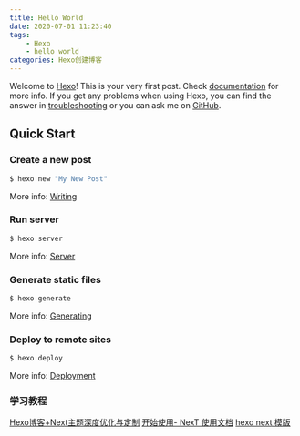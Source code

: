 ```yaml
---
title: Hello World
date: 2020-07-01 11:23:40
tags: 
    - Hexo
    - hello world
categories: Hexo创建博客
---
```

Welcome to [Hexo](https://hexo.io/)! This is your very first post. Check [documentation](https://hexo.io/docs/) for more info. If you get any problems when using Hexo, you can find the answer in [troubleshooting](https://hexo.io/docs/troubleshooting.html) or you can ask me on [GitHub](https://github.com/hexojs/hexo/issues).

<!--more-->

## Quick Start

### Create a new post

``` bash
$ hexo new "My New Post"
```

More info: [Writing](https://hexo.io/docs/writing.html)

### Run server

``` bash
$ hexo server
```

More info: [Server](https://hexo.io/docs/server.html)

### Generate static files

``` bash
$ hexo generate
```

More info: [Generating](https://hexo.io/docs/generating.html)

### Deploy to remote sites

``` bash
$ hexo deploy
```

More info: [Deployment](https://hexo.io/docs/one-command-deployment.html)


### 学习教程

[Hexo博客+Next主题深度优化与定制](https://blog.bestzuo.cn/posts/blog-establish.html)
[开始使用- NexT 使用文档](https://theme-next.iissnan.com/getting-started.html)
[hexo next 模版](http://www.zhaojun.im/script/)